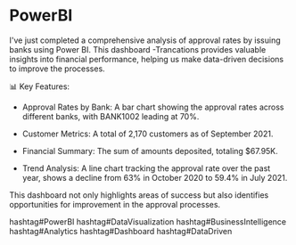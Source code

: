 # PowerBI

I've just completed a comprehensive analysis of approval rates by issuing banks using Power BI. This dashboard -Trancations provides valuable insights into financial performance, helping us make data-driven decisions to improve the processes.

📊 Key Features:
* Approval Rates by Bank: A bar chart showing the approval rates across different banks, with BANK1002 leading at 70%.

* Customer Metrics: A total of 2,170 customers as of September 2021.

* Financial Summary: The sum of amounts deposited, totaling $67.95K.

* Trend Analysis: A line chart tracking the approval rate over the past year, shows a decline from 63% in October 2020 to 59.4% in July 2021.

This dashboard not only highlights areas of success but also identifies opportunities for improvement in the approval processes.

hashtag#PowerBI hashtag#DataVisualization hashtag#BusinessIntelligence hashtag#Analytics hashtag#Dashboard hashtag#DataDriven
